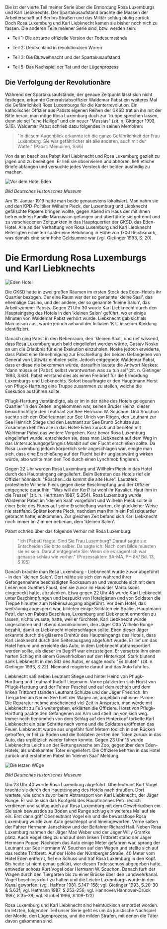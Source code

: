 Die ist der vierte Teil meiner Serie über die Ermordung Rosa Luxemburgs und Karl Liebknechts. Der Spartakusaufstand brachte die Massen der Arbeiterschaft auf Berlins Straßen und das Militär schlug blutig zurück. Doch Rosa Luxemburg und Karl Liebknecht kamen sie bisher noch nich zu fassen. Die anderen Teile meiener Serie sind, bzw. werden sein:

* Teil 1: Die absurde offizielle Version der Todesumstände

* Teil 2: Deutschland in revolutionären Wirren

* Teil 3: Die Blutweihnacht und der Spartakusaufstand

* Teil 5: Das Nachspiel der Tat und der Lügenprozess

## Die Verfolgung der Revolutionäre

Während der Spartakusaufstände, der genaue Zeitpunkt lässt sich nicht festlegen, erkannte Generalstabsoffizier Waldemar Pabst ein weiteres Mal die Gefährlichkeit Rosa Luxemburgs für die Konterrevolution. Ein katholischer Offizier aus Pabsts eigenen Reihen der GKSD trat an ihn mit der Bitte heran, man möge Rosa Luxemburg doch zur Truppe sprechen lassen, denn sie sei "eine Heilige" und ein neuer "Messias" (zit. n. Gittinger 1993, S.16).  Waldemar Pabst schrieb dazu folgendes in seinen Memoiren:

> "In diesem Augenblick erkannte ich die ganze Gefährlichkeit der Frau Luxemburg. Sie war gefährlicher als alle anderen, auch mit der Waffe." (Pabst: Memoiren, S.66)

Von da an beschloss Pabst Karl Liebknecht und Rosa Luxemburg gezielt zu jagen und zu beseitigen. Er ließ sie observieren und abhören, ließ  etliche Briefe abfangen und versuchte jedes Versteck der beiden ausfindig zu machen.

![Vor dem Hotel Eden](https://raw.githubusercontent.com/SmokinCaterpillar/blog/master/2017_01_19_rosa_luxemburg/panzer.jpg)

*Bild Deutsches Historisches Museum*

Am 15. Januar 1919 hatte man beide genauestens lokalisiert. Man nahm sie und den KPD-Politiker Wilhelm Pieck, der Luxemburg und Liebknecht gefälschte Papiere bringen wollte, gegen Abend im Haus der mit ihnen befreundeten Familie Marcusson gefangen und überführte sie getrennt und zu verschiedenen Zeitpunkten in das Hauptquertier der GKSD, das Eden-Hotel. Alle an der Verhaftung von Rosa Luxemburg und Karl Liebknecht Beteiligten erhielten später eine Belohnung in Höhe von 1700 Reichsmark, was damals eine sehr hohe Geldsumme war (vgl. Gietinger 1993, S. 20).


# Die Ermordung Rosa Luxemburgs und Karl Liebknechts

![Eden Hotel](https://raw.githubusercontent.com/SmokinCaterpillar/blog/master/2017_01_19_rosa_luxemburg/eden.png)

Die GKSD hatte in zwei großen Räumen im ersten Stock des Eden-Hotels ihr Quartier bezogen. Der eine Raum war der so genannte  'kleine Saal', das ehemalige Casino, und der andere, der so genannte 'kleine Salon', das Arbeitszimmer Pabsts. Gegen 21 Uhr 30 wurde Karl Liebknecht durch den Haupteingang des Hotels in den 'kleinen Salon' geführt, wo er einige Minuten von Waldemar Pabst verhört wurde. Liebknecht gab sich als Marcusson aus, wurde jedoch anhand der  Initialen 'K L' in seiner Kleidung identifiziert.

Danach ging Pabst in den Nebenraum, den 'kleinen Saal', und rief wissend, dass Rosa Luxemburg auch bald eingeliefert werden würde, Gustav Noske an um die Erlaubnis für eine Exekution einzuholen. Noske jedoch erwiderte, dass Pabst eine Genehmigung zur Erschießung der beiden Gefangenen von General von Lüttwitz einholen solle. Jedoch entgegnete Waldemar Pabst, dass er diese nie bekommen würde, daraufhin lautete die Antwort Noskes: "dann müsse er [Pabst] selbst verantworten was zu tun sei"(zit. n. Gietinger 1993, S.63). Pabst verstand dies als einen Freibrief für die Ermordung Luxemburgs und Liebknechts. Sofort beauftragte er den Hauptmann Horst von Pflugk-Harttung eine Truppe zusammen zu stellen, welche die Exekution ausführen sollte.

Pflugk-Harttung verständigte, als er im in der nähe des Hotels gelegenen Quartier 'In den Zelten' angekommen war,  seinen Bruder Heinz, dieser benachrichtigte den Leutnant zur See Hermann W. Souchon. Und Souchon suchte sich den Oberleutnant zur See Ulrich von Ritgen, den Leutnant zur See Heinrich Stiege  und den Leutnant zur See Bruno Schulze aus. Zusammen kehrten alle in das Hotel-Eden zurück und berieten mit Waldemar Pabst das weitere Vorgehen. Kurz bevor Rosa Luxemburg eingeliefert wurde, entschieden sie, dass man Liebknecht auf dem Weg in das Untersuchungsgefängnis Moabit auf der Flucht erschießen sollte. Da Rosa Luxemburg jedoch körperlich sehr angeschlagen war, einigte man sich, dass eine Erschießung auf der Flucht bei ihr unglaubwürdig wirken würde, also wollte man den Tod durch einen Lynchmob fingieren.

Gegen 22 Uhr wurden Rosa Luxemburg und Willhelm Pieck in das Hotel durch den Haupteingang eingeliefert. Beim Betreten des Hotels rief ein Offizier höhnisch: "Röschen…da kommt die alte Hure". Lautstark protestierte Wilhelm Pieck gegen diese Beschimpfung und der Offizier entgegnete daraufhin: "Was will der Kerl? Ist wohl ihr Kavalier. Haut ihm in die Fresse" (zit. n. Hertmann 1987, S.254). Rosa Luxemburg wurde Waldemar Pabst im 'kleinen Saal' vorgeführt und Wilhelm Pieck sollte in einer Ecke des Flures auf seine Erschießung warten, die glücklicher Weise nie stattfand. Später konnte Pieck, nachdem man ihn in ein Polizeiquartier gebracht hatte, entkommen. Zur gleichen Zeit befand sich Karl Liebknecht noch immer im Zimmer nebenan, dem 'kleinen Salon'.

Pabst schrieb über das folgende Verhör mit Rosa Luxemburg:

> "Ich [Pabst] fragte: Sind Sie Frau Luxemburg? Darauf sagte sie: Entscheiden Sie bitte selber. Da sagte ich: Nach dem Bilde müssten sie es sein. Darauf entgegnete Sie: Wenn sie es sagen! Ich war genauso schlau wie vorher." (Prozessakten: BA-MA, PH 8V/ Bd. 13, S.195)

Danach brachte man Rosa Luxemburg - Liebknecht wurde zuvor abgeführt - in den 'kleinen Salon'. Dort nähte sie sich den während ihrer Gefangennahme beschädigten Rocksaum an und versuchte sich mit dem Lesen von Goethes Faust, den sie zuvor im Haus der Marcussons eingepackt hatte, abzulenken. Etwa gegen 22 Uhr 45 wurde Karl Liebknecht unter Beschimpfungen und bespuckt von Hotelgästen und von Soldaten die Treppe hinunter zum Nebensausgang abgeführt. Vor dem Hotel, das weiträumig abgesperrt war, bildeten einige Soldaten ein Spalier. Hauptmann Petri, der von Pabsts Beschluss, Luxemburg und Liebknecht ermorden zu lassen, nichts wusste, hatte, weil er fürchtete, Karl Liebknecht würde  ungeschoren und lebend davonkommen, den Jäger Otto Wilhelm Runge bezahlt, damit er Liebknecht niederschlagen sollte. Eben dieser Jäger erkannte durch die gläserne Drehtür des Haupteingangs des Hotels, dass Karl Liebknecht durch den Seitenausgang abgeführt wurde. Er lief um das Hotel herum und erreichte das Auto, in dem Liebknecht abtransportiert werden sollte, als dieser im Begriff war einzusteigen. Er versetzte ihm einen harten Schlag mit einem Gewehrkolben auf den Hinterkopf. Stark blutend sank Liebknecht in den Sitz des Autos, er sagte noch: "Es blutet!" (zit. n. Gietinger 1993, S.22). Niemand reagierte darauf und das Auto fuhr los.

Liebknecht saß neben Leutnant Stiege und hinter Heinz von Pflugk-Harttung und Leutnant Rudolf Liepmann. Vorne platzierten sich  Horst von Pflugk-Harttung und der Fahrer Peschel und auf dem rechten und dem linken Trittbrett standen Leutnant Schulze und der Jäger Friedrich. Im Tiergarten am Neuen See hielt der Wagen an, angeblich mit einer Panne. Die Reparatur nehme anscheinend viel Zeit in Anspruch, man werde mit Liebknecht zu Fuß weitergehen, erklärten die Offiziere. Horst von Pflugk-Harttung packte den Gefangenen am Arm und stieß ihn von sich weg. Immer noch benommen von dem Schlag auf den Hinterkopf torkelte Karl Liebknecht ein paar Schritte nach vorne und die Soldaten eröffneten das Feuer. Liebknecht wurde aus ungefähr fünf Metern tödlich in den Rücken getroffen, er fiel zu Boden und die Soldaten zerrten den Toten zurück in das Auto, das urplötzlich wieder fahren konnte. Gegen 23 Uhr 15 wurde Liebknechts Leiche an der Rettungswache am Zoo, gegenüber dem Eden-Hotels, als unbekannter Toter eingeliefert. Die Offiziere kehrten in das Hotel zurück und erstatteten Pabst im 'kleinen Saal' Meldung.

![Die letzen WEge](https://raw.githubusercontent.com/SmokinCaterpillar/blog/master/2017_01_19_rosa_luxemburg/tiergarten.jpg)

*Bild Deutsches Historisches Museum*

Um 23 Uhr 40 wurde Rosa Luxemburg abgeführt. Oberleutnant Kurt Vogel brachte sie durch den Haupteingang des Hotels nach draußen. Dort wartete, wie schon zuvor beim Abtransport von Karl Liebknecht, der Jäger Runge. Er wollte sich das Kopfgeld des Hauptmannes Petri redlich verdienen und schlug auch auf Rosa Luxemburg mit dem Gewehrkolben ein. Sie sank bewusstlos zu Boden und Runge schlug ein weiteres Mal auf sie ein. Erst dann griff Oberleutnant Vogel ein und die bewusstlose Rosa Luxemburg wurde zum Auto geschleppt und hineingeworfen. Vorne saßen der Fahrer Hermann Janschkow und der Beifahrer Richard Hall. Neben Rosa Luxemburg nahmen der Jäger Max Weber und der Jäger Willy Grantke platz. Auch Vogel stieg zu und auf dem linken Trittbrett stand der Jäger Hermann Poppe. Nachdem das Auto einige Meter gefahren war, sprang der Leutnant zur See Hermann W. Souchon auf den Wagen und stellte sich auf das rechte Trittbrett. Auf der Höhe der Nürnberger Straße, 40 Meter vom Hotel Eden entfernt, fiel ein Schuss und traf Rosa Luxemburg in den Kopf. Bis heute ist nicht genau geklärt, wer diesen Todesschuss abgegeben hatte, entweder schoss Kurt Vogel oder Hermann W. Souchon. Danach furh der Wagen durch den Tiergarten bis zu einer Brücke über den Landwehrkanal. Vogel beschloss dort zu halten und die Leiche Luxemburgs wurde in den Kanal geworfen. (vgl. Haffner 1981, S.147-158; vgl. Gietinger 1993, S.20-30 & S.63f; vgl. Hetmann 1987, S.253-256; vgl. Hannover/Hannover-Drück 1967, S.35-38; vgl. Strübel 1996, S.109-122)

Rosa Luxemburg und Karl Liebknecht sind heimtückisch ermordet worden. Im letzten, folgenden Teil unser Serie geht es um da juristische Nachspiel der Morde, den Lügenprozess, und die milden Strafen, mit denen die Täter davon gekommen sind.